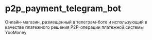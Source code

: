 # p2p_payment_telegram_bot
Онлайн-магазин, размещенный в телеграм-боте и использующий в качестве платежного решения P2P-операции платежной системы YooMoney

